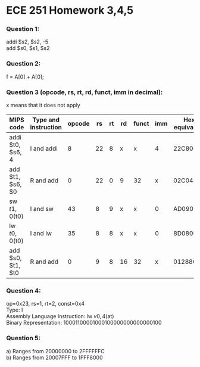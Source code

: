 # ECE 251 Homework 3,4,5

 ### Question 1: <br />
addi $s2, $s2, -5 <br />
add $s0, $s1, $s2

### Question 2: <br />

f = A[0] + A[0];

### Question 3 (opcode, rs, rt, rd, funct, imm in decimal): <br />
x means that it does not apply

| MIPS code         | Type and instruction | opcode | rs  | rt  | rd  | funct | imm | Hex equivalent |
| ----------------- | ----                 | ------ | --- | --- | --- | ----- | --- | -------------- |
| addi $t0, $s6, 4  | I and addi           | 8      | 22  | 8   | x   | x     | 4   | 22C80004       |
| add $t1, $s6, $0  | R and add            | 0      | 22  | 0   | 9   | 32    | x   | 02C04820       |
| sw $t1, 0($t0)    | I and sw             | 43     | 8   | 9   | x   | x     | 0   | AD090000       |
| lw $t0, 0($t0)    | I and lw             | 35     | 8   | 8   | x   | x     | 0   | 8D080000       |
| add $s0, $t1, $t0 | R and add            | 0      | 9   | 8   | 16  | 32    | x   | 01288020       |

### Question 4: <br />
op=0x23, rs=1, rt=2, const=0x4 <br />
Type: I <br />
Assembly Language Instruction: lw $v0, 4($at) <br />
Binary Representation: 10001100001000100000000000000100

### Question 5: <br />
a) Ranges from 20000000 to 2FFFFFFC <br />
b) Ranges from 20007FFF to 1FFF8000


